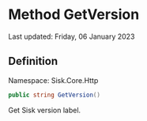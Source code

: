 # Method GetVersion
Last updated: Friday, 06 January 2023

## Definition
Namespace: Sisk.Core.Http

```csharp
public string GetVersion()
```

Get Sisk version label.

